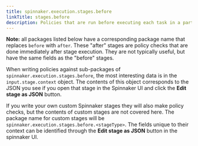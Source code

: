 ```yaml
---
title: spinnaker.execution.stages.before
linkTitle: stages.before
description: Policies that are run before executing each task in a particular type of pipeline stage
---
```


**Note:** all packages listed below have a corresponding package name that replaces `before` with `after`. These "after" stages are policy checks that are done immediately after stage execution. They are not typically useful, but have the same fields as the "before" stages.

When writing policies against sub-packages of `spinnaker.execution.stages.before`, the most interesting data is in the `input.stage.context` object. The contents of this object corresponds to the JSON you see if you open that stage in the Spinnaker UI and click the **Edit stage as JSON** button.

If you write your own custom Spinnaker stages they will also make policy checks, but the contents of custom stages are not covered here. The package name for custom stages will be `spinnaker.execution.stages.before.<stageType>`. The fields unique to their context can be identified through the **Edit stage as JSON** button in the spinnaker UI.
